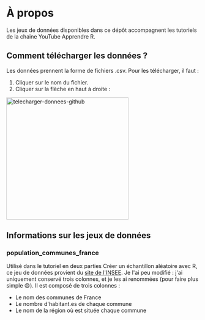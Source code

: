 # À propos

Les jeux de données disponibles dans ce dépôt accompagnent les tutoriels de la chaine YouTube Apprendre R. 

## Comment télécharger les données ? 
Les données prennent la forme de fichiers .csv. Pour les télécharger, il faut : 
1. Cliquer sur le nom du fichier. 
2. Cliquer sur la flèche en haut à droite : 

<img width="319" alt="telecharger-donnees-github" src="https://github.com/marie-flesch/apprendre_r/assets/117025146/d5a58387-bf7b-4d8b-bd3a-71f6b475eb69">


## Informations sur les jeux de données

### population_communes_france
Utilisé dans le tutoriel en deux parties Créer un échantillon aléatoire avec R, ce jeu de données provient du [site de l'INSEE](https://www.insee.fr/fr/statistiques/6683035?sommaire=6683037#documentation). Je l'ai peu modifié : j'ai uniquement conservé trois colonnes, et je les ai renommées (pour faire plus simple 😄). 
Il est composé de trois colonnes : 
- Le nom des communes de France
- Le nombre d'habitant.es de chaque commune
- Le nom de la région où est située chaque commune
